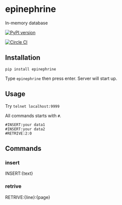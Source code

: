 # epinephrine
In-memory database

[![PyPI version](https://badge.fury.io/py/epinephrine.svg)](https://badge.fury.io/py/epinephrine)

[![Circle CI](https://circleci.com/gh/minamorl/epinephrine.svg?style=svg)](https://circleci.com/gh/minamorl/epinephrine)

## Installation
```
pip install epinephrine
```

Type `epinephrine` then press enter. Server will start up.

## Usage

Try `telnet localhost:9999`

All commands starts with `#`.

```
#INSERT:your data1
#INSERT:your data2
#RETRIVE:2:0
```


## Commands

### insert
INSERT:{text}

### retrive
RETRIVE:{line}:{page}
